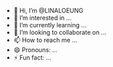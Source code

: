 - 👋 Hi, I’m @LINALOEUNG
- 👀 I’m interested in ...
- 🌱 I’m currently learning ...
- 💞️ I’m looking to collaborate on ...
- 📫 How to reach me ...
- 😄 Pronouns: ...
- ⚡ Fun fact: ...

<!---
LINALOEUNG/LINALOEUNG is a ✨ special ✨ repository because its `README.md` (this file) appears on your GitHub profile.
You can click the Preview link to take a look at your changes.
--->
